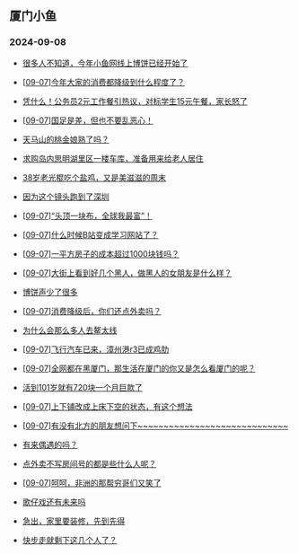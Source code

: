 ## 厦门小鱼 
### 2024-09-08

+ [很多人不知道，今年小鱼网线上博饼已经开始了](http://bbs.xmfish.com/read-htm-tid-18240785.html)

+ [[09-07]今年大家的消费都降级到什么程度了？](http://bbs.xmfish.com/read-htm-tid-18240857.html)

+ [凭什么！公务员2元工作餐引热议，对标学生15元午餐，家长怒了](http://bbs.xmfish.com/read-htm-tid-18240957.html)

+ [[09-07]国足是差，但也不要乱恶心！](http://bbs.xmfish.com/read-htm-tid-18240865.html)

+ [天马山的桃金娘熟了吗？](http://bbs.xmfish.com/read-htm-tid-18240863.html)

+ [求购岛内思明湖里区一楼车库，准备用来给老人居住](http://bbs.xmfish.com/read-htm-tid-18240801.html)

+ [38岁老光棍吃个盐鸡，又是美滋滋的周末](http://bbs.xmfish.com/read-htm-tid-18240941.html)

+ [因为这个镜头跑到了深圳](http://bbs.xmfish.com/read-htm-tid-18240847.html)

+ [[09-07]“头顶一块布，全球我最富”！](http://bbs.xmfish.com/read-htm-tid-18240826.html)

+ [[09-07]什么时候B站变成学习网站了？](http://bbs.xmfish.com/read-htm-tid-18240844.html)

+ [[09-07]一平方房子的成本超过1000块钱吗？](http://bbs.xmfish.com/read-htm-tid-18240942.html)

+ [[09-07]大街上看到好几个黑人，做黑人的女朋友是什么样？](http://bbs.xmfish.com/read-htm-tid-18241022.html)

+ [博饼声少了很多](http://bbs.xmfish.com/read-htm-tid-18240989.html)

+ [[09-07]消费降级后，你们还点外卖吗？](http://bbs.xmfish.com/read-htm-tid-18240859.html)

+ [为什么会那么多人去鳌太线](http://bbs.xmfish.com/read-htm-tid-18241081.html)

+ [[09-07]飞行汽车已来，漳州港r3已成鸡肋](http://bbs.xmfish.com/read-htm-tid-18241035.html)

+ [[09-07]全网都在黑厦门，那生活在厦门的你又是怎么看厦门的呢？](http://bbs.xmfish.com/read-htm-tid-18241024.html)

+ [活到101岁就有720块一个月巨款了](http://bbs.xmfish.com/read-htm-tid-18241030.html)

+ [[09-07]上下铺改成上床下空的状态，有这个想法](http://bbs.xmfish.com/read-htm-tid-18240975.html)

+ [[09-07]有没有北方的朋友想问下~~~~~~~~~~~~~~~~~~~~~~~~~~~~~](http://bbs.xmfish.com/read-htm-tid-18241028.html)

+ [有来偶遇的吗？](http://bbs.xmfish.com/read-htm-tid-18240965.html)

+ [点外卖不写房间号的都是些什么人呢？](http://bbs.xmfish.com/read-htm-tid-18240979.html)

+ [[09-07]呵呵，非洲的那帮穷哥们又笑了](http://bbs.xmfish.com/read-htm-tid-18241029.html)

+ [歌仔戏还有未来吗](http://bbs.xmfish.com/read-htm-tid-18241065.html)

+ [急出，家里要装修，先到先得](http://bbs.xmfish.com/read-htm-tid-18241100.html)

+ [快步走就剩下这几个人了？](http://bbs.xmfish.com/read-htm-tid-18241005.html)

